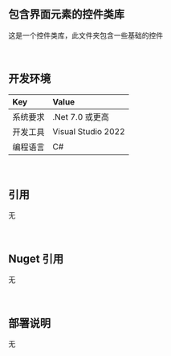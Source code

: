 ## 包含界面元素的控件类库
 
这是一个控件类库，此文件夹包含一些基础的控件


<br/>

## 开发环境

|Key|Value|
|:-|:-|
|系统要求| .Net 7.0 或更高|
|开发工具|Visual Studio 2022|
|编程语言|C#|


<br/>

## 引用

无


<br/>

## Nuget 引用

无


<br/>

## 部署说明

无